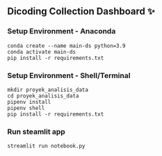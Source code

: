 ## Dicoding Collection Dashboard ✨
### Setup Environment - Anaconda
    conda create --name main-ds python=3.9
    conda activate main-ds
    pip install -r requirements.txt

### Setup Environment - Shell/Terminal
    mkdir proyek_analisis_data
    cd proyek_analisis_data
    pipenv install
    pipenv shell
    pip install -r requirements.txt
### Run steamlit app
    streamlit run notebook.py